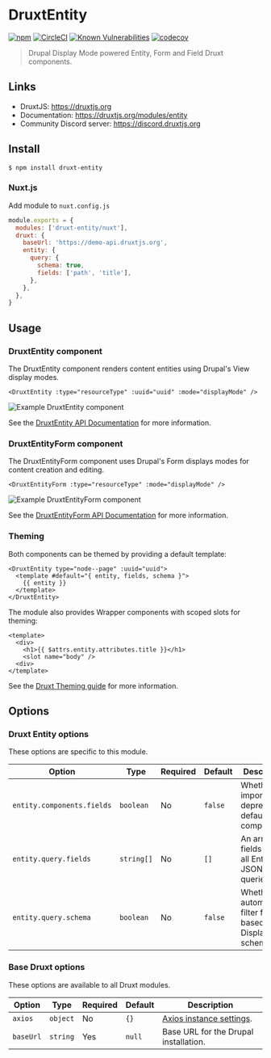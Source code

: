 # DruxtEntity

[![npm](https://badgen.net/npm/v/druxt-entity)](https://www.npmjs.com/package/druxt-entity)
[![CircleCI](https://circleci.com/gh/druxt/druxt-entity.svg?style=svg)](https://circleci.com/gh/druxt/druxt-entity)
[![Known Vulnerabilities](https://snyk.io/test/github/druxt/druxt-entity/badge.svg?targetFile=package.json)](https://snyk.io/test/github/druxt/druxt-entity?targetFile=package.json)
[![codecov](https://codecov.io/gh/druxt/druxt-entity/branch/develop/graph/badge.svg)](https://codecov.io/gh/druxt/druxt-entity)

> Drupal Display Mode powered Entity, Form and Field Druxt components.

## Links

- DruxtJS: https://druxtjs.org
- Documentation: https://druxtjs.org/modules/entity
- Community Discord server: https://discord.druxtjs.org


## Install

`$ npm install druxt-entity`

### Nuxt.js

Add module to `nuxt.config.js`

```js
module.exports = {
  modules: ['druxt-entity/nuxt'],
  druxt: {
    baseUrl: 'https://demo-api.druxtjs.org',
    entity: {
      query: {
        schema: true,
        fields: ['path', 'title'],
      },
    },
  },
}
```

## Usage

### DruxtEntity component

The DruxtEntity component renders content entities using Drupal's View display modes.

```vue
<DruxtEntity :type="resourceType" :uuid="uuid" :mode="displayMode" />
```

![Example DruxtEntity component](https://druxtjs.org/images/druxt-entity.png)

See the [DruxtEntity API Documentation](https://druxtjs.org/api/packages/entity/components/DruxtEntity) for more information.

### DruxtEntityForm component

The DruxtEntityForm component uses Drupal's Form displays modes for content creation and editing.

```vue
<DruxtEntityForm :type="resourceType" :mode="displayMode" />
```

![Example DruxtEntityForm component](https://druxtjs.org/images/druxt-entity-form.png)

See the [DruxtEntityForm API Documentation](https://druxtjs.org/api/packages/entity/components/DruxtEntityForm) for more information.

### Theming

Both components can be themed by providing a default template:
```vue
<DruxtEntity type="node--page" :uuid="uuid">
  <template #default="{ entity, fields, schema }">
    {{ entity }}
  </template>
</DruxtEntity>
```

The module also provides Wrapper components with scoped slots for theming:
```vue
<template>
  <div>
    <h1>{{ $attrs.entity.attributes.title }}</h1>
    <slot name="body" />
  <div>
</template>
```

See the [Druxt Theming guide](https://druxtjs.org/guide/theming) for more information.

## Options

### Druxt Entity options

These options are specific to this module.

| Option | Type | Required | Default | Description |
| --- | --- | --- | --- | --- |
| `entity.components.fields` | `boolean` | No | `false` | Whether to import deprecated default Field components. |
| `entity.query.fields` | `string[]` | No | `[]` | An array of fields to filter all Entity JSON:API queries. |
| `entity.query.schema` | `boolean` | No | `false` | Whether to automatically filter fields based on Display schema. |

### Base Druxt options

These options are available to all Druxt modules.

| Option | Type | Required | Default | Description |
| --- | --- | --- | --- | --- |
| `axios` | `object` | No | `{}` | [Axios instance settings](https://github.com/axios/axios#axioscreateconfig). |
| `baseUrl` | `string` | Yes | `null` | Base URL for the Drupal installation. |
